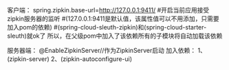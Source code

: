 客户端：
spring.zipkin.base-url=http://127.0.0.1:9411/
#开启当前应用接受zipkin服务器的监听
#(127.0.0.1:9411是默认值，该属性值可以不用添加，只需要加入pom的依赖)
#(spring-cloud-sleuth-zipkin)和(spring-cloud-starter-sleuth)就ok了
    所以，在父级pom中加入了该依赖所有的子模块将自动加载该依赖

服务器端：
@EnableZipkinServer//作为ZipkinServer启动
加入依赖：
1、(zipkin-server)
2、(zipkin-autoconfigure-ui)
